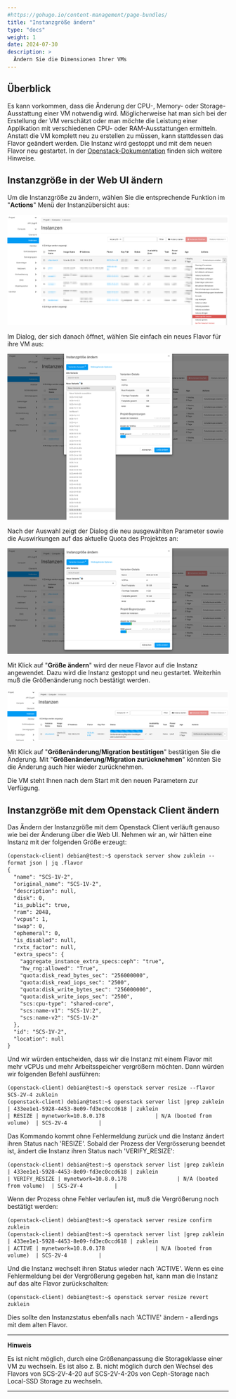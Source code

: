 ```yaml
---
#https://gohugo.io/content-management/page-bundles/
title: "Instanzgröße ändern"
type: "docs"
weight: 1
date: 2024-07-30
description: >
  Ändern Sie die Dimensionen Ihrer VMs
---
```


## Überblick

Es kann vorkommen, dass die Änderung der CPU-, Memory- oder Storage-Ausstattung einer VM notwendig wird. Möglicherweise hat man sich bei der Erstellung der VM verschätzt oder man möchte die Leistung einer Applikation mit verschiedenen CPU- oder RAM-Ausstattungen ermitteln.
Anstatt die VM komplett neu zu erstellen zu müssen, kann stattdessen das Flavor geändert werden. Die Instanz wird gestoppt und mit dem neuen Flavor neu gestartet.
In der [Openstack-Dokumentation](https://docs.openstack.org/nova/latest//user/resize.html) finden sich weitere Hinweise.

## Instanzgröße in der Web UI ändern

Um die Instanzgröße zu ändern, wählen Sie die entsprechende Funktion im "**Actions**" Menü der Instanzübersicht aus:

![Screenshot der Instanzübersicht](resize-instance.png)

Im Dialog, der sich danach öffnet, wählen Sie einfach ein neues Flavor für ihre VM aus:

![Screenshot des Resize Dialogs](resize-instance-menu.png)

Nach der Auswahl zeigt der Dialog die neu ausgewählten Parameter sowie die Auswirkungen auf das aktuelle Quota des Projektes an:

![Screenshot des Resize Dialogs 2](resize-instance-menu-2.png)

Mit Klick auf "**Größe ändern**" wird der neue Flavor auf die Instanz angewendet. Dazu wird die Instanz gestoppt und neu gestartet. Weiterhin muß die Größenänderung noch bestätigt werden.

![Screenshot der Bestätigung](acknowledge-resize.png)

Mit Klick auf "**Größenänderung/Migration bestätigen**" bestätigen Sie die Änderung. Mit "**Größenänderung/Migration zurücknehmen**" könnten Sie die Änderung auch hier wieder zurücknehmen.

Die VM steht Ihnen nach dem Start mit den neuen Parametern zur Verfügung.

## Instanzgröße mit dem Openstack Client ändern

Das Ändern der Instanzgröße mit dem Openstack Client verläuft genauso wie bei der Änderung über die Web UI. Nehmen wir an, wir hätten eine Instanz mit der folgenden Größe erzeugt:

    (openstack-client) debian@test:~$ openstack server show zuklein --format json | jq .flavor
    {
      "name": "SCS-1V-2",
      "original_name": "SCS-1V-2",
      "description": null,
      "disk": 0,
      "is_public": true,
      "ram": 2048,
      "vcpus": 1,
      "swap": 0,
      "ephemeral": 0,
      "is_disabled": null,
      "rxtx_factor": null,
      "extra_specs": {
        "aggregate_instance_extra_specs:ceph": "true",
        "hw_rng:allowed": "True",
        "quota:disk_read_bytes_sec": "256000000",
        "quota:disk_read_iops_sec": "2500",
        "quota:disk_write_bytes_sec": "256000000",
        "quota:disk_write_iops_sec": "2500",
        "scs:cpu-type": "shared-core",
        "scs:name-v1": "SCS-1V:2",
        "scs:name-v2": "SCS-1V-2"
      },
      "id": "SCS-1V-2",
      "location": null
    }

Und wir würden entscheiden, dass wir die Instanz mit einem Flavor mit mehr vCPUs und mehr Arbeitsspeicher vergrößern möchten. Dann würden wir folgenden Befehl ausführen:

    (openstack-client) debian@test:~$ openstack server resize --flavor SCS-2V-4 zuklein
    (openstack-client) debian@test:~$ openstack server list |grep zuklein
    | 433ee1e1-5928-4453-8e09-fd3ec0ccd618 | zuklein                                                    | RESIZE | mynetwork=10.8.0.178                | N/A (booted from volume)  | SCS-2V-4          |

Das Kommando kommt ohne Fehlermeldung zurück und die Instanz ändert ihren Status nach 'RESIZE'. Sobald der Prozess der Vergrösserung beendet ist, ändert die Instanz ihren Status nach 'VERIFY_RESIZE':

    (openstack-client) debian@test:~$ openstack server list |grep zuklein
    | 433ee1e1-5928-4453-8e09-fd3ec0ccd618 | zuklein                                                    | VERIFY_RESIZE | mynetwork=10.8.0.178                | N/A (booted from volume)  | SCS-2V-4          |

Wenn der Prozess ohne Fehler verlaufen ist, muß die Vergrößerung noch bestätigt werden:

    (openstack-client) debian@test:~$ openstack server resize confirm zuklein
    (openstack-client) debian@test:~$ openstack server list |grep zuklein
    | 433ee1e1-5928-4453-8e09-fd3ec0ccd618 | zuklein                                                    | ACTIVE | mynetwork=10.8.0.178                | N/A (booted from volume)  | SCS-2V-4          |

Und die Instanz wechselt ihren Status wieder nach 'ACTIVE'. Wenn es eine Fehlermeldung bei der Vergrößerung gegeben hat, kann man die Instanz auf das alte Flavor zurückschalten:

    (openstack-client) debian@test:~$ openstack server resize revert zuklein

Dies sollte den Instanzstatus ebenfalls nach 'ACTIVE' ändern - allerdings mit dem alten Flavor.

---
**Hinweis**

Es ist nicht möglich, durch eine Größenanpassung die Storageklasse einer VM zu wechseln. Es ist also z. B. nicht möglich durch den Wechsel des Flavors von SCS-2V-4-20 auf SCS-2V-4-20s von Ceph-Storage nach Local-SSD Storage zu wechseln.

---
